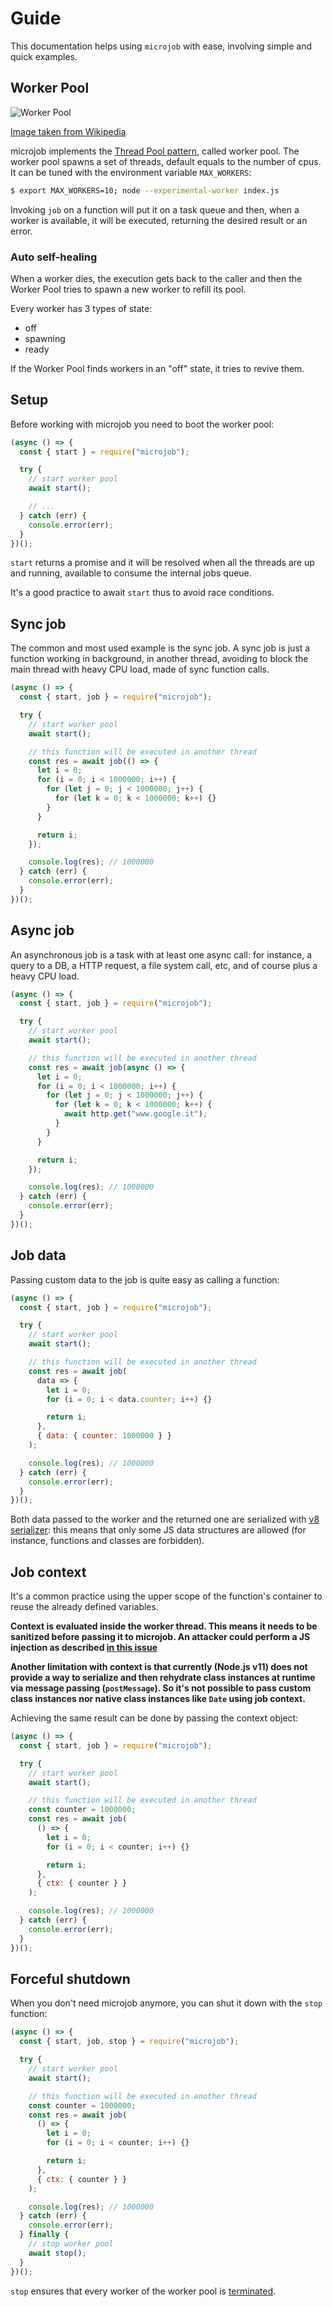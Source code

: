 # Guide

This documentation helps using `microjob` with ease, involving simple and quick examples.

## Worker Pool

![Worker Pool](public/worker-pool.png "Worker Pool")

[Image taken from Wikipedia](https://en.wikipedia.org/wiki/Thread_pool#/media/File:Thread_pool.svg)

microjob implements the [Thread Pool pattern](https://en.wikipedia.org/wiki/Thread_pool), called worker pool.
The worker pool spawns a set of threads, default equals to the number of cpus.
It can be tuned with the environment variable `MAX_WORKERS`:

```bash
$ export MAX_WORKERS=10; node --experimental-worker index.js
```

Invoking `job` on a function will put it on a task queue and then, when a worker is available, it will be executed, returning the desired result or an error.

### Auto self-healing

When a worker dies, the execution gets back to the caller and then the Worker Pool tries to spawn a new worker to refill its pool.

Every worker has 3 types of state:

- off
- spawning
- ready

If the Worker Pool finds workers in an "off" state, it tries to revive them.

## Setup

Before working with microjob you need to boot the worker pool:

```js
(async () => {
  const { start } = require("microjob");

  try {
    // start worker pool
    await start();

    // ...
  } catch (err) {
    console.error(err);
  }
})();
```

`start` returns a promise and it will be resolved when all the threads are up and running, available to consume the internal jobs queue.

It's a good practice to await `start` thus to avoid race conditions.

## Sync job

The common and most used example is the sync job.
A sync job is just a function working in background, in another thread, avoiding to block the main thread with heavy CPU load, made of sync function calls.

```js
(async () => {
  const { start, job } = require("microjob");

  try {
    // start worker pool
    await start();

    // this function will be executed in another thread
    const res = await job(() => {
      let i = 0;
      for (i = 0; i < 1000000; i++) {
        for (let j = 0; j < 1000000; j++) {
          for (let k = 0; k < 1000000; k++) {}
        }
      }

      return i;
    });

    console.log(res); // 1000000
  } catch (err) {
    console.error(err);
  }
})();
```

## Async job

An asynchronous job is a task with at least one async call: for instance, a query to a DB, a HTTP request, a file system call, etc, and of course plus a heavy CPU load.

```js
(async () => {
  const { start, job } = require("microjob");

  try {
    // start worker pool
    await start();

    // this function will be executed in another thread
    const res = await job(async () => {
      let i = 0;
      for (i = 0; i < 1000000; i++) {
        for (let j = 0; j < 1000000; j++) {
          for (let k = 0; k < 1000000; k++) {
            await http.get("www.google.it");
          }
        }
      }

      return i;
    });

    console.log(res); // 1000000
  } catch (err) {
    console.error(err);
  }
})();
```

## Job data

Passing custom data to the job is quite easy as calling a function:

```js
(async () => {
  const { start, job } = require("microjob");

  try {
    // start worker pool
    await start();

    // this function will be executed in another thread
    const res = await job(
      data => {
        let i = 0;
        for (i = 0; i < data.counter; i++) {}

        return i;
      },
      { data: { counter: 1000000 } }
    );

    console.log(res); // 1000000
  } catch (err) {
    console.error(err);
  }
})();
```

Both data passed to the worker and the returned one are serialized with [v8 serializer](https://nodejs.org/api/v8.html#v8_v8_serialize_value): this means that only some JS data structures are allowed (for instance, functions and classes are forbidden).

## Job context

It's a common practice using the upper scope of the function's container to reuse the already defined variables.

**Context is evaluated inside the worker thread. This means it needs to be sanitized before passing it to microjob.
An attacker could perform a JS injection as described [in this issue](https://github.com/wilk/microjob/issues/2)**

**Another limitation with context is that currently (Node.js v11) does not provide a way to serialize and then rehydrate class instances at runtime via message passing (`postMessage`).
So it's not possible to pass custom class instances nor native class instances like `Date` using job context.**

Achieving the same result can be done by passing the context object:

```js
(async () => {
  const { start, job } = require("microjob");

  try {
    // start worker pool
    await start();

    // this function will be executed in another thread
    const counter = 1000000;
    const res = await job(
      () => {
        let i = 0;
        for (i = 0; i < counter; i++) {}

        return i;
      },
      { ctx: { counter } }
    );

    console.log(res); // 1000000
  } catch (err) {
    console.error(err);
  }
})();
```

## Forceful shutdown

When you don't need microjob anymore, you can shut it down with the `stop` function:

```js
(async () => {
  const { start, job, stop } = require("microjob");

  try {
    // start worker pool
    await start();

    // this function will be executed in another thread
    const counter = 1000000;
    const res = await job(
      () => {
        let i = 0;
        for (i = 0; i < counter; i++) {}

        return i;
      },
      { ctx: { counter } }
    );

    console.log(res); // 1000000
  } catch (err) {
    console.error(err);
  } finally {
    // stop worker pool
    await stop();
  }
})();
```

`stop` ensures that every worker of the worker pool is [terminated](https://nodejs.org/api/worker_threads.html#worker_threads_worker_terminate_callback).
